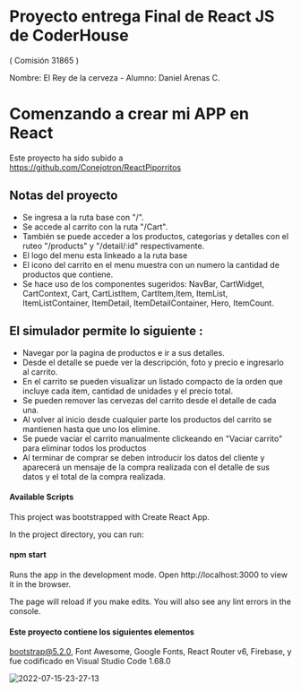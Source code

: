 # Proyecto entrega Final de React JS de CoderHouse

( Comisión 31865 )

Nombre: El Rey de la cerveza - Alumno: Daniel Arenas C.

# Comenzando a crear mi APP en React

Este proyecto ha sido subido a https://github.com/Conejotron/ReactPiporritos

## Notas del proyecto

- Se ingresa a la ruta base con "/".
- Se accede al carrito con la ruta "/Cart".
- También se puede acceder a los productos, categorias y detalles con el ruteo "/products" y "/detail/:id" respectivamente.
- El logo del menu esta linkeado a la ruta base
- El icono del carrito en el menu muestra con un numero la cantidad de productos que contiene.
- Se hace uso de los componentes sugeridos: NavBar, CartWidget, CartContext, Cart, CartListItem, CartItem,Item, ItemList, ItemListContainer, ItemDetail, ItemDetailContainer, Hero, ItemCount.


## El simulador permite lo siguiente :


- Navegar por la pagina de productos e ir a sus detalles.
- Desde el detalle se puede ver la descripción, foto y precio e ingresarlo al carrito.
- En el carrito se pueden visualizar un listado compacto de la orden que incluye cada item, cantidad de unidades y el precio total.
- Se pueden remover las cervezas del carrito desde el detalle de cada una.
- Al volver al inicio desde cualquier parte los productos del carrito se mantienen hasta que uno los elimine.
- Se puede vaciar el carrito manualmente clickeando en "Vaciar carrito" para eliminar todos los productos
- Al terminar de comprar se deben introducir los datos del cliente y aparecerá un mensaje de la compra realizada con el detalle de sus datos y el total de la compra realizada.


#### Available Scripts

This project was bootstrapped with Create React App.

In the project directory, you can run:


#### npm start

Runs the app in the development mode.
Open http://localhost:3000 to view it in the browser.

The page will reload if you make edits.
You will also see any lint errors in the console.

 
#### Este proyecto contiene los siguientes elementos

bootstrap@5.2.0,
Font Awesome,
Google Fonts,
React Router v6,
Firebase,
y fue codificado en Visual Studio Code 1.68.0



![2022-07-15-23-27-13](https://user-images.githubusercontent.com/97346178/179337523-815ddca7-9366-4e0d-9a56-c6396ab64b9d.gif)

